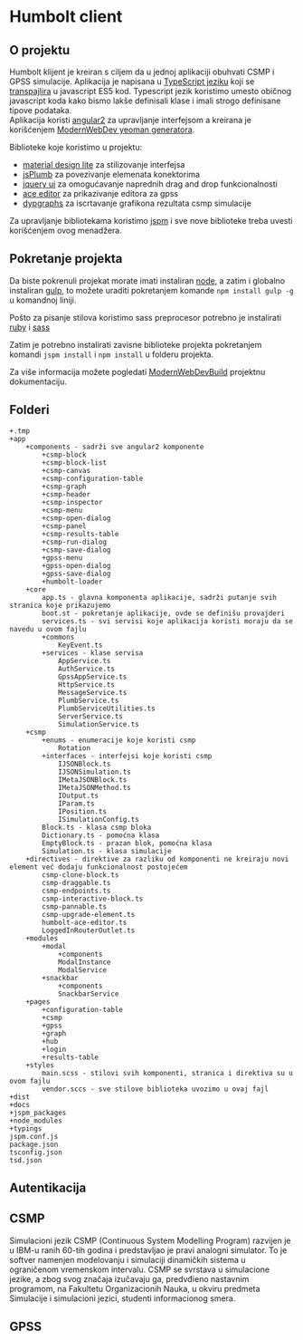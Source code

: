 # Humbolt client

## O projektu

Humbolt klijent je kreiran s ciljem da u jednoj aplikaciji obuhvati CSMP i GPSS simulacije. Aplikacija je napisana u [TypeScript jeziku](http://www.typescriptlang.org/) koji se [transpajlira](https://en.wikipedia.org/wiki/Source-to-source_compiler) u javascript ES5 kod.
Typescript jezik koristimo umesto običnog javascript koda kako bismo lakše definisali klase i imali strogo definisane tipove podataka.                                                                       
Aplikacija koristi [angular2](https://angular.io/) za upravljanje interfejsom a kreirana je korišćenjem [ModernWebDev yeoman generatora](https://github.com/dsebastien/modernWebDevGenerator).

Biblioteke koje koristimo u projektu:
* [material design lite](http://www.getmdl.io/) za stilizovanje interfejsa
* [jsPlumb](https://jsplumbtoolkit.com) za povezivanje elemenata konektorima
* [jquery ui](https://jqueryui.com/) za omogućavanje naprednih drag and drop funkcionalnosti
* [ace editor](https://ace.c9.io/) za prikazivanje editora za gpss
* [dypgraphs](http://dygraphs.com/) za iscrtavanje grafikona rezultata csmp simulacije

Za upravljanje bibliotekama koristimo [jspm](http://jspm.io/) i sve nove biblioteke treba uvesti korišćenjem ovog menadžera.

## Pokretanje projekta

Da biste pokrenuli projekat morate imati instaliran [node](https://nodejs.org/en/download/), a zatim i globalno instaliran [gulp](http://gulpjs.com/), to možete uraditi pokretanjem komande `npm install gulp -g` u komandnoj liniji.

Pošto za pisanje stilova koristimo sass preprocesor potrebno je instalirati [ruby](https://www.ruby-lang.org/en/downloads/) i [sass](http://sass-lang.com/install)

Zatim je potrebno instalirati zavisne biblioteke projekta pokretanjem komandi `jspm install` i `npm install` u folderu projekta.

Za više informacija možete pogledati [ModernWebDevBuild](https://github.com/dsebastien/modernWebDevBuild) projektnu dokumentaciju.

## Folderi

```
+.tmp
+app
	+components - sadrži sve angular2 komponente
		+csmp-block
		+csmp-block-list
		+csmp-canvas
		+csmp-configuration-table
		+csmp-graph
		+csmp-header
		+csmp-inspector
		+csmp-menu
		+csmp-open-dialog
		+csmp-panel
		+csmp-results-table
		+csmp-run-dialog
		+csmp-save-dialog
		+gpss-menu
		+gpss-open-dialog
		+gpss-save-dialog
		+humbolt-loader
	+core
		app.ts - glavna komponenta aplikacije, sadrži putanje svih stranica koje prikazujemo
		boot.st - pokretanje aplikacije, ovde se definišu provajderi
		services.ts - svi servisi koje aplikacija koristi moraju da se navedu u ovom fajlu
		+commons
			KeyEvent.ts
		+services - klase servisa
			AppService.ts
			AuthService.ts
			GpssAppService.ts
			HttpService.ts
			MessageService.ts
			PlumbService.ts
			PlumbServiceUtilities.ts
			ServerService.ts
			SimulationService.ts
	+csmp
		+enums - enumeracije koje koristi csmp
			Rotation
		+interfaces - interfejsi koje koristi csmp
			IJSONBlock.ts
			IJSONSimulation.ts
			IMetaJSONBlock.ts
			IMetaJSONMethod.ts
			IOutput.ts
			IParam.ts
			IPosition.ts
			ISimulationConfig.ts
		Block.ts - klasa csmp bloka
		Dictionary.ts - pomoćna klasa
		EmptyBlock.ts - prazan blok, pomoćna klasa
		Simulation.ts - klasa simulacije
	+directives - direktive za razliku od komponenti ne kreiraju novi element već dodaju funkcionalnost postojećem
		csmp-clone-block.ts
		csmp-draggable.ts
		csmp-endpoints.ts
		csmp-interactive-block.ts
		csmp-pannable.ts
		csmp-upgrade-element.ts
		humbolt-ace-editor.ts
		LoggedInRouterOutlet.ts
	+modules
		+modal
			+components
			ModalInstance
			ModalService
		+snackbar
			+components
			SnackbarService
	+pages
		+configuration-table
		+csmp
		+gpss
		+graph
		+hub
		+login
		+results-table
	+styles
		main.scss - stilovi svih komponenti, stranica i direktiva su u ovom fajlu
		vendor.sccs - sve stilove biblioteka uvozimo u ovaj fajl
+dist
+docs
+jspm_packages
+node_modules
+typings
jspm.conf.js
package.json
tsconfig.json
tsd.json
```
		
## Autentikacija

## CSMP

Simulacioni jezik CSMP (Continuous System Modelling Program) razvijen je u IBM-u ranih 60-tih godina i predstavljao je pravi analogni simulator. To je softver namenjen modelovanju i simulaciji dinamičkih sistema u ograničenom vremenskom intervalu.
CSMP se svrstava u simulacione jezike, a zbog svog značaja izučavaju ga, predvđieno nastavnim programom, na Fakultetu Organizacionih Nauka, u okviru predmeta Simulacije i simulacioni jezici, studenti informacionog smera.

## GPSS
